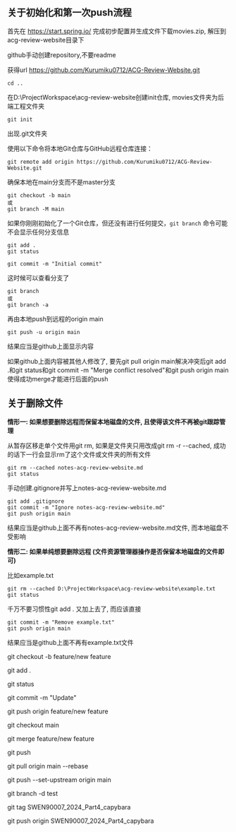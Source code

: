 ## 关于初始化和第一次push流程

首先在 https://start.spring.io/ 完成初步配置并生成文件下载movies.zip, 解压到acg-review-website目录下

github手动创建repository,不要readme

获得url https://github.com/Kurumiku0712/ACG-Review-Website.git

```
cd ..  
```

在D:\ProjectWorkspace\acg-review-website创建init仓库, movies文件夹为后端工程文件夹

```
git init
```

出现.git文件夹

使用以下命令将本地Git仓库与GitHub远程仓库连接：

```
git remote add origin https://github.com/Kurumiku0712/ACG-Review-Website.git
```

确保本地在main分支而不是master分支

```
git checkout -b main   
或
git branch -M main
```

如果你刚刚初始化了一个Git仓库，但还没有进行任何提交，`git branch` 命令可能不会显示任何分支信息

```
git add .
git status
```

```
git commit -m "Initial commit"
```

这时候可以查看分支了

```
git branch
或
git branch -a
```

再由本地push到远程的origin main

```
git push -u origin main
```

结果应当是github上面显示内容



如果github上面内容被其他人修改了, 要先git pull origin main解决冲突后git add .和git status和git commit -m "Merge conflict resolved"和git push origin main使得成功merge才能进行后面的push





## 关于删除文件

**情形一: 如果想要删除远程而保留本地磁盘的文件, 且使得该文件不再被git跟踪管理**

从暂存区移走单个文件用git rm, 如果是文件夹只用改成git rm -r --cached, 成功的话下一行会显示rm了这个文件或文件夹的所有文件

```
git rm --cached notes-acg-review-website.md
git status
```

手动创建.gitignore并写上notes-acg-review-website.md

```
git add .gitignore
git commit -m "Ignore notes-acg-review-website.md"
git push origin main
```

结果应当是github上面不再有notes-acg-review-website.md文件, 而本地磁盘不受影响



**情形二: 如果单纯想要删除远程 (文件资源管理器操作是否保留本地磁盘的文件即可)**

比如example.txt

```
git rm --cached D:\ProjectWorkspace\acg-review-website\example.txt
git status
```

千万不要习惯性git add . 又加上去了, 而应该直接

```
git commit -m "Remove example.txt"
git push origin main
```

结果应当是github上面不再有example.txt文件





git checkout -b feature/new feature

git add .

git status

git commit -m "Update"

git push origin feature/new feature

git checkout main

git merge feature/new feature

git push



git pull origin main --rebase

git push --set-upstream origin main

git branch -d test



git tag SWEN90007_2024_Part4_capybara

git push origin SWEN90007_2024_Part4_capybara

